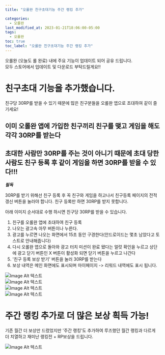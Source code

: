 ```yaml
---
title: "오롤완 친구초대기능 주간 랭킹 추가"

categories:
  - 오롤완
last_modified_at: 2023-01-21T18:06:00-05:00
tags:
  - 오롤완
toc: true
toc_label: "오롤완 친구초대기능 주간 랭킹 추가"
---
```


오롤완 (오늘도 롤 완료) 내에 주요 기능이 업데이트 되어 공유 드립니다. <br>
모두 스토어에서 업데이트 및 다운로드 부탁드릴게요!! <br>



# 친구초대 기능을 추가했습니다.
 
친구당 30RP를 받을 수 있기 때문에 많은 친구분들을 오롤완 앱으로 초대하여 같이 즐기세요! <br>

## 이미 오롤완 앱에 가입한 친구끼리 친구를 맺고 게임을 해도 각각 30RP를 받는다
## 초대한 사람만 30RP를 주는 것이 아니기 때문에 초대 당한 사람도 친구 등록 후 같이 게임을 하면 30RP를 받을 수 있다!!!

***필독***

30RP를 받기 위해선 친구 등록 후 꼭 친구와 게임을 하고나서 친구등록 페이지의 전적갱신 버튼을 눌러야 합니다.
친구 등록만 하면 30RP를 받지 못합니다. <br>

아래 이미지 순서대로 수행 하시면 친구당 30RP를 받을 수 있습니다.

1. 친구를 오롤완 앱에 초대하여 친구 등록
2. 나오는 광고속 아무 버튼이나 누른다.
3. 광고를 누르면 나오는 화면에서 15초 동안 구경한다(안드로이드는 몇초 남았다고 토스트로 안내해줍니다)
4. 다시 오롤완 앱으로 돌아와 광고 터치 미션이 완료 됐다는 얼럿 확인을 누르고 상단에 광고 닫기 버튼인 X 버튼이 활성화 되면 닫기 버튼을 누르고 나간다
5. '친구 등록 보상 받기' 버튼을 눌러 30RP를 받는다
6. 보상 내역은 메인 화면에도 표시되며 마이페이지 -> 리워드 내역에도 표시 됩니다.

![Image Alt 텍스트](/assets/img/12_1.png) <br>
![Image Alt 텍스트](/assets/img/12_2.png) <br>
![Image Alt 텍스트](/assets/img/12_3.png) <br>
![Image Alt 텍스트](/assets/img/12_4.png)  <br>


# 주간 랭킹 추가로 더 많은 보상 흭득 가능!

기존 월간 더 보상만 드렸었지만 '주간 랭킹'도 추가하여 루즈했던 월간 랭킹과 다르게 더 치열하고 재미난 랭킹전 + RP보상을 드립니다.<br>

![Image Alt 텍스트](/assets/img/12.png) 
